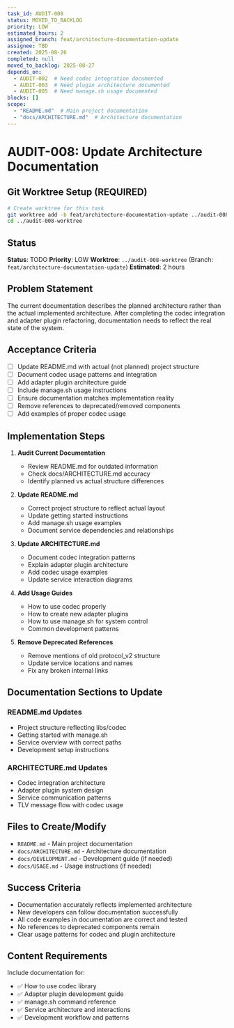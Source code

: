 ```yaml
---
task_id: AUDIT-008
status: MOVED_TO_BACKLOG
priority: LOW
estimated_hours: 2
assigned_branch: feat/architecture-documentation-update
assignee: TBD
created: 2025-08-26
completed: null
moved_to_backlog: 2025-08-27
depends_on:
  - AUDIT-002  # Need codec integration documented
  - AUDIT-003  # Need plugin architecture documented
  - AUDIT-005  # Need manage.sh usage documented
blocks: []
scope:
  - "README.md"  # Main project documentation
  - "docs/ARCHITECTURE.md"  # Architecture documentation
---
```


# AUDIT-008: Update Architecture Documentation

## Git Worktree Setup (REQUIRED)
```bash
# Create worktree for this task
git worktree add -b feat/architecture-documentation-update ../audit-008-worktree
cd ../audit-008-worktree
```

## Status
**Status**: TODO
**Priority**: LOW
**Worktree**: `../audit-008-worktree` (Branch: `feat/architecture-documentation-update`)
**Estimated**: 2 hours

## Problem Statement
The current documentation describes the planned architecture rather than the actual implemented architecture. After completing the codec integration and adapter plugin refactoring, documentation needs to reflect the real state of the system.

## Acceptance Criteria
- [ ] Update README.md with actual (not planned) project structure
- [ ] Document codec usage patterns and integration
- [ ] Add adapter plugin architecture guide
- [ ] Include manage.sh usage instructions
- [ ] Ensure documentation matches implementation reality
- [ ] Remove references to deprecated/removed components
- [ ] Add examples of proper codec usage

## Implementation Steps
1. **Audit Current Documentation**
   - Review README.md for outdated information
   - Check docs/ARCHITECTURE.md accuracy
   - Identify planned vs actual structure differences

2. **Update README.md**
   - Correct project structure to reflect actual layout
   - Update getting started instructions
   - Add manage.sh usage examples
   - Document service dependencies and relationships

3. **Update ARCHITECTURE.md**
   - Document codec integration patterns
   - Explain adapter plugin architecture
   - Add codec usage examples
   - Update service interaction diagrams

4. **Add Usage Guides**
   - How to use codec properly
   - How to create new adapter plugins
   - How to use manage.sh for system control
   - Common development patterns

5. **Remove Deprecated References**
   - Remove mentions of old protocol_v2 structure
   - Update service locations and names
   - Fix any broken internal links

## Documentation Sections to Update

### README.md Updates
- Project structure reflecting libs/codec
- Getting started with manage.sh
- Service overview with correct paths
- Development setup instructions

### ARCHITECTURE.md Updates
- Codec integration architecture
- Adapter plugin system design
- Service communication patterns
- TLV message flow with codec usage

## Files to Create/Modify
- `README.md` - Main project documentation
- `docs/ARCHITECTURE.md` - Architecture documentation
- `docs/DEVELOPMENT.md` - Development guide (if needed)
- `docs/USAGE.md` - Usage instructions (if needed)

## Success Criteria
- Documentation accurately reflects implemented architecture
- New developers can follow documentation successfully
- All code examples in documentation are correct and tested
- No references to deprecated components remain
- Clear usage patterns for codec and plugin architecture

## Content Requirements
Include documentation for:
- ✅ How to use codec library
- ✅ Adapter plugin development guide
- ✅ manage.sh command reference
- ✅ Service architecture and interactions
- ✅ Development workflow and patterns